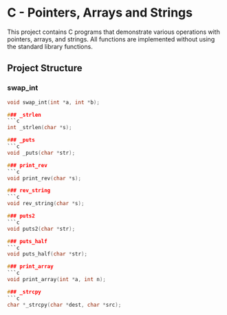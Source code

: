 # C - Pointers, Arrays and Strings

This project contains C programs that demonstrate various operations with pointers, arrays, and strings. All functions are implemented without using the standard library functions.

## Project Structure

### swap_int
```c
void swap_int(int *a, int *b);

### _strlen
```c
int _strlen(char *s);

### _puts
```c
void _puts(char *str);

### print_rev
```c
void print_rev(char *s);

### rev_string
```c
void rev_string(char *s);

### puts2
```c
void puts2(char *str);

### puts_half
```c
void puts_half(char *str);

### print_array
```c
void print_array(int *a, int n);

### _strcpy
```c
char *_strcpy(char *dest, char *src);

